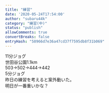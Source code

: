 ```yaml
---
title: "練習"
date: '2020-05-24T17:54:00'
author: "subaru44k"
category: "練習(中)"
status: "publish"
allowComments: true
convertBreaks: false
entryHash: "58966d7e36a47cd37f7595db8f31b069"
---
```

<div>11分ジョグ</div><div>
</div>世田谷公園1.1km<div>503→502→444→442</div><div>
</div><div>5分ジョグ</div><div>
</div><div>昨日の練習を考えると案外動いた。</div><div>明日が一番重いかな&#65311;</div>
